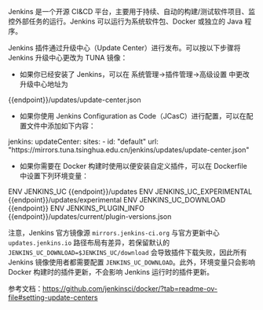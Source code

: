 Jenkins 是一个开源 CI&CD 平台，主要用于持续、自动的构建/测试软件项目、监控外部任务的运行。Jenkins 可以运行为系统软件包、Docker 或独立的 Java 程序。

Jenkins 插件通过升级中心（Update Center）进行发布。可以按以下步骤将 Jenkins 升级中心更改为 TUNA 镜像：

- 如果你已经安装了 Jenkins，可以在 系统管理->插件管理->高级设置 中更改升级中心地址为

<tmpl>
{{endpoint}}/updates/update-center.json
</tmpl>

- 如果你使用 Jenkins Configuration as Code（JCasC）进行配置，可以在配置文件中添加如下内容：

<tmpl z-lang="yaml">
jenkins:
  updateCenter:
    sites:
    - id: "default"
      url: "https://mirrors.tuna.tsinghua.edu.cn/jenkins/updates/update-center.json"
</tmpl>

- 如果你需要在 Docker 构建时使用以便安装自定义插件，可以在 Dockerfile 中设置下列环境变量：

<tmpl>
ENV JENKINS_UC {{endpoint}}/updates
ENV JENKINS_UC_EXPERIMENTAL {{endpoint}}/updates/experimental
ENV JENKINS_UC_DOWNLOAD {{endpoint}}
ENV JENKINS_PLUGIN_INFO {{endpoint}}/updates/current/plugin-versions.json
</tmpl>

注意，Jenkins 官方镜像源 `mirrors.jenkins-ci.org` 与官方更新中心 `updates.jenkins.io` 路径布局有差异，若保留默认的 `JENKINS_UC_DOWNLOAD=$JENKINS_UC/download` 会导致插件下载失败，因此所有 Jenkins 镜像使用者都需要配置 `JENKINS_UC_DOWNLOAD`。此外，环境变量只会影响 Docker 构建时的插件更新，不会影响 Jenkins 运行时的插件更新。

参考文档：https://github.com/jenkinsci/docker/?tab=readme-ov-file#setting-update-centers
